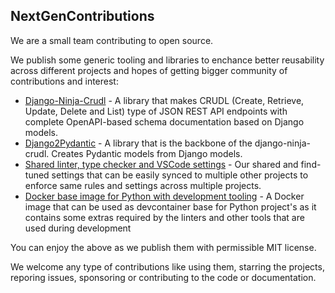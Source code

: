 ## NextGenContributions

We are a small team contributing to open source.

We publish some generic tooling and libraries to enchance better reusability across different projects and hopes of getting bigger community of contributions and interest:

- [Django-Ninja-Crudl](https://github.com/NextGenContributions/django-ninja-crudl) - A library that makes CRUDL (Create, Retrieve, Update, Delete and List) type of JSON REST API endpoints with complete OpenAPI-based schema documentation based on Django models.
- [Django2Pydantic](https://github.com/NextGenContributions/django2pydantic) - A library that is the backbone of the django-ninja-crudl. Creates Pydantic models from Django models.
- [Shared linter, type checker and VSCode settings](https://github.com/NextGenContributions/.nitpick) - Our shared and find-tuned settings that can be easily synced to multiple other projects to enforce same rules and settings across multiple projects.
- [Docker base image for Python with development tooling](https://github.com/NextGenContributions/python-dev-image) - A Docker image that can be used as devcontainer base for Python project's as it contains some extras required by the linters and other tools that are used during development

You can enjoy the above as we publish them with permissible MIT license.

We welcome any type of contributions like using them, starring the projects, reporing issues, sponsoring or contributing to the code or documentation.
